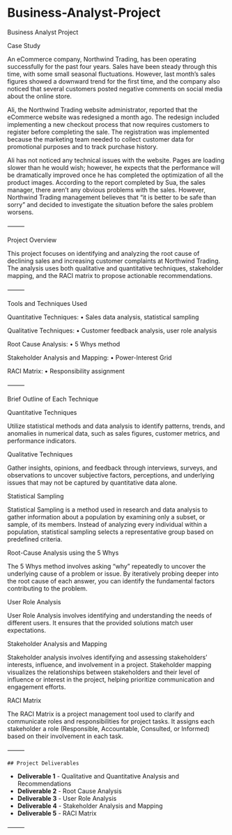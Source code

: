 # Business-Analyst-Project

Business Analyst Project

Case Study

An eCommerce company, Northwind Trading, has been operating successfully for the past four years. Sales have been steady through this time, with some small seasonal fluctuations. However, last month’s sales figures showed a downward trend for the first time, and the company also noticed that several customers posted negative comments on social media about the online store.

Ali, the Northwind Trading website administrator, reported that the eCommerce website was redesigned a month ago. The redesign included implementing a new checkout process that now requires customers to register before completing the sale. The registration was implemented because the marketing team needed to collect customer data for promotional purposes and to track purchase history.

Ali has not noticed any technical issues with the website. Pages are loading slower than he would wish; however, he expects that the performance will be dramatically improved once he has completed the optimization of all the product images. According to the report completed by Sua, the sales manager, there aren’t any obvious problems with the sales. However, Northwind Trading management believes that “it is better to be safe than sorry” and decided to investigate the situation before the sales problem worsens.

⸻

Project Overview

This project focuses on identifying and analyzing the root cause of declining sales and increasing customer complaints at Northwind Trading. The analysis uses both qualitative and quantitative techniques, stakeholder mapping, and the RACI matrix to propose actionable recommendations.

⸻

Tools and Techniques Used

Quantitative Techniques:
	•	Sales data analysis, statistical sampling

Qualitative Techniques:
	•	Customer feedback analysis, user role analysis

Root Cause Analysis:
	•	5 Whys method

Stakeholder Analysis and Mapping:
	•	Power-Interest Grid

RACI Matrix:
	•	Responsibility assignment

⸻

Brief Outline of Each Technique

Quantitative Techniques

Utilize statistical methods and data analysis to identify patterns, trends, and anomalies in numerical data, such as sales figures, customer metrics, and performance indicators.

Qualitative Techniques

Gather insights, opinions, and feedback through interviews, surveys, and observations to uncover subjective factors, perceptions, and underlying issues that may not be captured by quantitative data alone.

Statistical Sampling

Statistical Sampling is a method used in research and data analysis to gather information about a population by examining only a subset, or sample, of its members. Instead of analyzing every individual within a population, statistical sampling selects a representative group based on predefined criteria.

Root-Cause Analysis using the 5 Whys

The 5 Whys method involves asking “why” repeatedly to uncover the underlying cause of a problem or issue. By iteratively probing deeper into the root cause of each answer, you can identify the fundamental factors contributing to the problem.

User Role Analysis

User Role Analysis involves identifying and understanding the needs of different users. It ensures that the provided solutions match user expectations.

Stakeholder Analysis and Mapping

Stakeholder analysis involves identifying and assessing stakeholders’ interests, influence, and involvement in a project. Stakeholder mapping visualizes the relationships between stakeholders and their level of influence or interest in the project, helping prioritize communication and engagement efforts.

RACI Matrix

The RACI Matrix is a project management tool used to clarify and communicate roles and responsibilities for project tasks. It assigns each stakeholder a role (Responsible, Accountable, Consulted, or Informed) based on their involvement in each task.

⸻

	## Project Deliverables  

- **Deliverable 1** - Qualitative and Quantitative Analysis and Recommendations  
- **Deliverable 2** - Root Cause Analysis  
- **Deliverable 3** - User Role Analysis  
- **Deliverable 4** - Stakeholder Analysis and Mapping  
- **Deliverable 5** - RACI Matrix  

⸻
